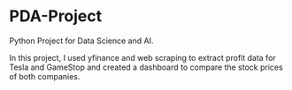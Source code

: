 # PDA-Project

 Python Project for Data Science and AI.


In this project, I used yfinance and web scraping to extract profit data for Tesla and GameStop and created a dashboard to compare the stock prices of both companies.
